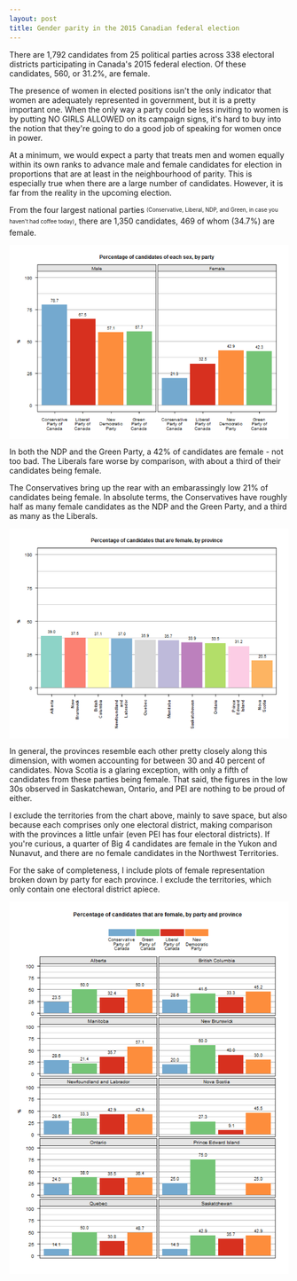 ```yaml
---
layout: post
title: Gender parity in the 2015 Canadian federal election
---
```


There are 1,792 candidates from 25 political parties across 338 electoral districts participating in Canada's 2015 federal election. Of these candidates, 560, or 31.2%, are female.

The presence of women in elected positions isn't the only indicator that women are adequately represented in government, but it is a pretty important one. When the only way a party could be less inviting to women is by putting NO GIRLS ALLOWED on its campaign signs, it's hard to buy into the notion that they're going to do a good job of speaking for women once in power.

At a minimum, we would expect a party that treats men and women equally within its own ranks to advance male and female candidates for election in proportions that are at least in the neighbourhood of parity. This is especially true when there are a large number of candidates. However, it is far from the reality in the upcoming election.  

From the four largest national parties <sub><sup>(Conservative, Liberal, NDP, and Green, in case you haven't had coffee today)</sup></sub>, there are 1,350 candidates, 469 of whom (34.7%) are female. 



<img src="figure/fig1-1.png" title="plot of chunk fig1" alt="plot of chunk fig1" style="display: block; margin: auto;" />

In both the NDP and the Green Party, a 42% of candidates are female - not too bad. The Liberals fare worse by comparison, with about a third of their candidates being female. 

The Conservatives bring up the rear with an embarassingly low 21% of candidates being female. In absolute terms, the Conservatives have roughly half as many female candidates as the NDP and the Green Party, and a third as many as the Liberals.



<img src="figure/fig2-1.png" title="plot of chunk fig2" alt="plot of chunk fig2" style="display: block; margin: auto;" />

In general, the provinces resemble each other pretty closely along this dimension, with women accounting for between 30 and 40 percent of candidates. Nova Scotia is a glaring exception, with only a fifth of candidates from these parties being female. That said, the figures in the low 30s observed in Saskatchewan, Ontario, and PEI are nothing to be proud of either.

I exclude the territories from the chart above, mainly to save space, but also because each comprises only one electoral district, making comparison with the provinces a little unfair (even PEI has four electoral districts). If you're curious, a quarter of Big 4 candidates are female in the Yukon and Nunavut, and there are no female candidates in the Northwest Territories. 

For the sake of completeness, I include plots of female representation broken down by party for each province. I exclude the territories, which only contain one electoral district apiece.



<img src="figure/fig3-1.png" title="plot of chunk fig3" alt="plot of chunk fig3" style="display: block; margin: auto;" />
